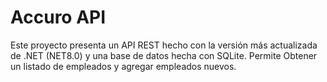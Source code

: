 # Accuro API

Este proyecto presenta un API REST hecho con la versión más actualizada de .NET (NET8.0) y una base de datos hecha con SQLite.
Permite Obtener un listado de empleados y agregar empleados nuevos.
